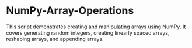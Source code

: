 # NumPy-Array-Operations
This script demonstrates creating and manipulating arrays using NumPy. It covers generating random integers, creating linearly spaced arrays, reshaping arrays, and appending arrays.
